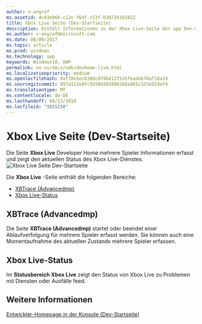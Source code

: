```yaml
---
author: v-angraf
ms.assetid: 4c03e06b-c12c-f64f-c53f-b38716101822
title: Xbox Live Seite (Dev-Startseite)
description: Enthält Informationen zu der Xbox Live-Seite der app Dev-Startseite für Xbox ein.
ms.author: v-angraf@microsoft.com
ms.date: 08/09/2017
ms.topic: article
ms.prod: windows
ms.technology: uwp
keywords: Windows10, UWP
permalink: en-us/docs/xdk/devhome-live.html
ms.localizationpriority: medium
ms.openlocfilehash: 8af78e5ecb30dc879bd12f52bfeadde70af18a39
ms.sourcegitcommit: 897a111e8fc5d38d483800288ad01c523e924ef4
ms.translationtype: MT
ms.contentlocale: de-DE
ms.lasthandoff: 08/13/2018
ms.locfileid: "1015258"
---
```

# <a name="xbox-live-page-dev-home"></a>Xbox Live Seite (Dev-Startseite)
   
  
Die Seite **Xbox Live** Developer Home mehrere Spieler Informationen erfasst und zeigt den aktuellen Status des Xbox Live-Dienstes.   
 ![Xbox Live Seite Dev-Startseite](images/devhome_live.png)   
  
Die **Xbox Live** -Seite enthält die folgenden Bereiche:   
 
   *  [XBTrace (Advancedmp)](#ID4EPB)  
   *  [Xbox Live-Status](#ID4E3B)  

 
<a id="ID4EPB"></a>

   

## <a name="xbtrace-advancedmp"></a>XBTrace (Advancedmp)  
   
  
Die Seite **XBTrace (Advancedmp)** startet oder beendet einer Ablaufverfolgung für mehrere Spieler erfasst werden. Sie können auch eine Momentaufnahme des aktuellen Zustands mehrere Spieler erfassen.   
  
<a id="ID4E3B"></a>

   

## <a name="xbox-live-status"></a>Xbox Live-Status  
   
  
Im **Statusbereich Xbox Live** zeigt den Status von Xbox Live zu Problemen mit Diensten oder Ausfälle feed.   
  
<a id="ID4EPC"></a>

   

## <a name="see-also"></a>Weitere Informationen  
 [Entwickler-Homepage in der Konsole (Dev-Startseite)](dev-home.md)

  